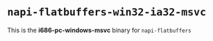 # `napi-flatbuffers-win32-ia32-msvc`

This is the **i686-pc-windows-msvc** binary for `napi-flatbuffers`
